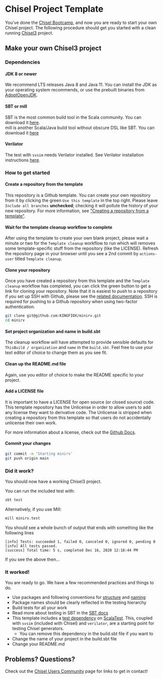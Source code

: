 Chisel Project Template
=======================

You've done the [Chisel Bootcamp](https://github.com/freechipsproject/chisel-bootcamp), and now you
are ready to start your own Chisel project.  The following procedure should get you started
with a clean running [Chisel3](https://www.chisel-lang.org/) project.

## Make your own Chisel3 project

### Dependencies

#### JDK 8 or newer

We recommend LTS releases Java 8 and Java 11. You can install the JDK as your operating system recommends, or use the prebuilt binaries from [AdoptOpenJDK](https://adoptopenjdk.net/).

#### SBT or mill

SBT is the most common build tool in the Scala community. You can download it [here](https://www.scala-sbt.org/download.html).  
mill is another Scala/Java build tool without obscure DSL like SBT. You can download it [here](https://github.com/com-lihaoyi/mill/releases)

#### Verilator

The test with `svsim` needs Verilator installed.
See Verilator installation instructions [here](https://verilator.org/guide/latest/install.html).

### How to get started

#### Create a repository from the template

This repository is a Github template. You can create your own repository from it by clicking the green `Use this template` in the top right.
Please leave `Include all branches` **unchecked**; checking it will pollute the history of your new repository.
For more information, see ["Creating a repository from a template"](https://docs.github.com/en/free-pro-team@latest/github/creating-cloning-and-archiving-repositories/creating-a-repository-from-a-template).

#### Wait for the template cleanup workflow to complete

After using the template to create your own blank project, please wait a minute or two for the `Template cleanup` workflow to run which will removes some template-specific stuff from the repository (like the LICENSE).
Refresh the repository page in your browser until you see a 2nd commit by `actions-user` titled `Template cleanup`.


#### Clone your repository

Once you have created a repository from this template and the `Template cleanup` workflow has completed, you can click the green button to get a link for cloning your repository.
Note that it is easiest to push to a repository if you set up SSH with Github, please see the [related documentation](https://docs.github.com/en/free-pro-team@latest/github/authenticating-to-github/connecting-to-github-with-ssh). SSH is required for pushing to a Github repository when using two-factor authentication.

```sh
git clone git@github.com:KINGFIOX/minirv.git
cd minirv
```

#### Set project organization and name in build.sbt

The cleanup workflow will have attempted to provide sensible defaults for `ThisBuild / organization` and `name` in the `build.sbt`.
Feel free to use your text editor of choice to change them as you see fit.

#### Clean up the README.md file

Again, use you editor of choice to make the README specific to your project.

#### Add a LICENSE file

It is important to have a LICENSE for open source (or closed source) code.
This template repository has the Unlicense in order to allow users to add any license they want to derivative code.
The Unlicense is stripped when creating a repository from this template so that users do not accidentally unlicense their own work.

For more information about a license, check out the [Github Docs](https://docs.github.com/en/free-pro-team@latest/github/building-a-strong-community/adding-a-license-to-a-repository).

#### Commit your changes
```sh
git commit -m 'Starting minirv'
git push origin main
```

### Did it work?

You should now have a working Chisel3 project.

You can run the included test with:
```sh
sbt test
```

Alternatively, if you use Mill:
```sh
mill minirv.test
```

You should see a whole bunch of output that ends with something like the following lines
```
[info] Tests: succeeded 1, failed 0, canceled 0, ignored 0, pending 0
[info] All tests passed.
[success] Total time: 5 s, completed Dec 16, 2020 12:18:44 PM
```
If you see the above then...

### It worked!

You are ready to go. We have a few recommended practices and things to do.

* Use packages and following conventions for [structure](https://www.scala-sbt.org/1.x/docs/Directories.html) and [naming](http://docs.scala-lang.org/style/naming-conventions.html)
* Package names should be clearly reflected in the testing hierarchy
* Build tests for all your work
* Read more about testing in SBT in the [SBT docs](https://www.scala-sbt.org/1.x/docs/Testing.html)
* This template includes a [test dependency](https://www.scala-sbt.org/1.x/docs/Library-Dependencies.html#Per-configuration+dependencies) on [ScalaTest](https://www.scalatest.org/). This, coupled with `svsim` (included with Chisel) and `verilator`, are a starting point for testing Chisel generators.
  * You can remove this dependency in the build.sbt file if you want to
* Change the name of your project in the build.sbt file
* Change your README.md

## Problems? Questions?

Check out the [Chisel Users Community](https://www.chisel-lang.org/community.html) page for links to get in contact!
